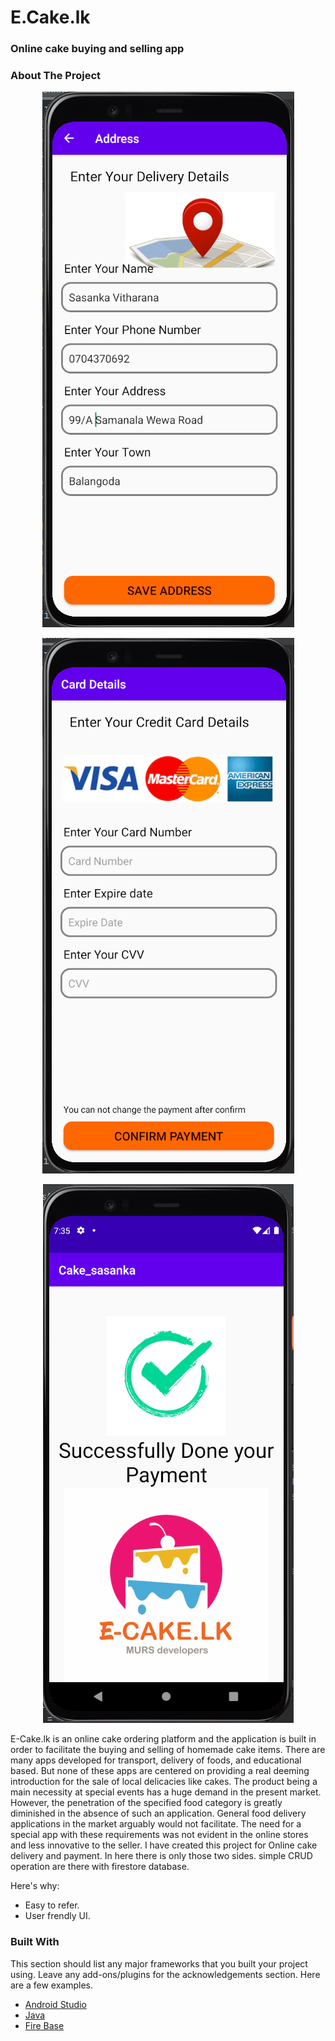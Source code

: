 # E.Cake.lk
### Online cake buying and selling app

### About The Project

<p align="center">
    <img src="Images/address_insert.png" alt="address insert">
</p>
<p align="center">
    <img src="Images/payment_insert.png" alt="payment insert" >
</p>
<p align="center">
    <img src="Images/thank you.png" alt="thank you">
</p>

E-Cake.lk is an online cake ordering platform and the application is built in order to facilitate the buying and selling of homemade cake items. There are many apps developed for transport, delivery of foods, and educational based. But none of these apps are centered on providing a real deeming introduction for the sale of local delicacies like cakes. The product being a main necessity at special events has a huge demand in the present market. However, the penetration of the specified food category is greatly diminished in the absence of such an application. General food delivery applications in the market arguably would not facilitate. The need for a special app with these requirements was not evident in the online stores and less innovative to the seller.
I have created this project for Online cake delivery and payment. In here there is only those two sides. simple CRUD operation are there with firestore database. 

Here's why:
* Easy to refer.
* User frendly UI.

### Built With

This section should list any major frameworks that you built your project using. Leave any add-ons/plugins for the acknowledgements section. Here are a few examples.
* [Android Studio](https://developer.android.com/studio)
* [Java](https://www.oracle.com/java/)
* [Fire Base](https://firebase.google.com/) 
